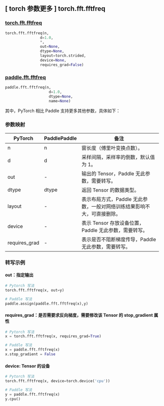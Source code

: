 ## [ torch 参数更多 ] torch.fft.fftfreq

### [torch.fft.fftfreq](https://pytorch.org/docs/stable/generated/torch.fft.fftfreq.html?highlight=fftfreq#torch.fft.fftfreq)

```python
torch.fft.fftfreq(n,
                d=1.0,
                *,
                out=None,
                dtype=None,
                layout=torch.strided,
                device=None,
                requires_grad=False)
```

### [paddle.fft.fftfreq](https://www.paddlepaddle.org.cn/documentation/docs/zh/api/paddle/fft/fftfreq_cn.html)

```python
paddle.fft.fftfreq(n,
                    d=1.0,
                    dtype=None,
                    name=None)
```

其中，PyTorch 相比 Paddle 支持更多其他参数，具体如下：
### 参数映射
| PyTorch       | PaddlePaddle | 备注                                                   |
| ------------- | ------------ | ------------------------------------------------------ |
| n             | n            | 窗长度（傅里叶变换点数）。                        |
| d             | d            | 采样间隔，采样率的倒数，默认值为 1。                |
| out           | -            |输出的 Tensor，Paddle 无此参数，需要转写。              |
| dtype         | dtype        |返回 Tensor 的数据类型。                              |
| layout        |-             |表示布局方式，Paddle 无此参数，一般对网络训练结果影响不大，可直接删除。|
| device        |-             |表示 Tensor 存放设备位置，Paddle 无此参数，需要转写。 |
| requires_grad |-             |表示是否不阻断梯度传导，Paddle 无此参数，需要转写。   |

### 转写示例
#### out：指定输出
```python
# Pytorch 写法
torch.fft.fftfreq(x, out=y)

# Paddle 写法
paddle.assign(paddle.fft.fftfreq(x),y)
```

#### requires_grad：是否需要求反向梯度，需要修改该 Tensor 的 stop_gradient 属性
```python
# Pytorch 写法
x = torch.fft.fftfreq(x, requires_grad=True)

# Paddle 写法
x = paddle.fft.fftfreq(x)
x.stop_gradient = False
```

#### device: Tensor 的设备
```python
# Pytorch 写法
torch.fft.fftfreq(x, device=torch.device('cpu'))

# Paddle 写法
y = paddle.fft.fftfreq(x)
y.cpu()
